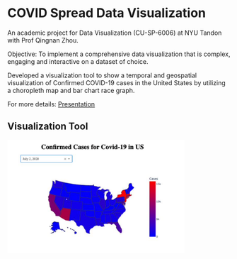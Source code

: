 # COVID Spread Data Visualization

An academic project for Data Visualization (CU-SP-6006) at NYU Tandon with Prof Qingnan Zhou.

Objective: To implement a comprehensive data visualization that is complex, engaging and interactive on a dataset of choice.

Developed a visualization tool to show a temporal and geospatial visualization of Confirmed COVID-19 cases in the United States by utilizing a choropleth map and bar chart race graph.

For more details: [Presentation](https://github.com/guptaviha/COVID-Spread-Data-Visualization/blob/master/Covid-Viz-Presentation.pdf) 

## Visualization Tool

<img src="https://github.com/guptaviha/COVID-Spread-Data-Visualization/blob/main/images/choropleth-map.png" alt="Choropleth Map" width="400">



